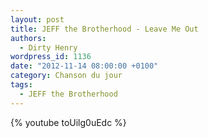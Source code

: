 ```yaml
---
layout: post
title: JEFF the Brotherhood - Leave Me Out
authors:
  - Dirty Henry
wordpress_id: 1136
date: "2012-11-14 08:00:00 +0100"
category: Chanson du jour
tags:
  - JEFF the Brotherhood
---
```


{% youtube toUilg0uEdc %}
